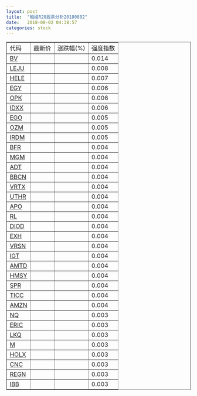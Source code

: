 ```yaml
---
layout: post
title:  "触碰R20股票分析20180802"
date:   2018-08-02 04:38:57
categories: stock
---
```

<script type="text/javascript">
var stockList = []
stockList.push('gb_bv');
stockList.push('gb_leju');
stockList.push('gb_hele');
stockList.push('gb_egy');
stockList.push('gb_opk');
stockList.push('gb_idxx');
stockList.push('gb_ego');
stockList.push('gb_ozm');
stockList.push('gb_irdm');
stockList.push('gb_bfr');
stockList.push('gb_mgm');
stockList.push('gb_adt');
stockList.push('gb_bbcn');
stockList.push('gb_vrtx');
stockList.push('gb_uthr');
stockList.push('gb_apo');
stockList.push('gb_rl');
stockList.push('gb_diod');
stockList.push('gb_exh');
stockList.push('gb_vrsn');
stockList.push('gb_igt');
stockList.push('gb_amtd');
stockList.push('gb_hmsy');
stockList.push('gb_spr');
stockList.push('gb_ticc');
stockList.push('gb_amzn');
stockList.push('gb_nq');
stockList.push('gb_eric');
stockList.push('gb_lkq');
stockList.push('gb_m');
stockList.push('gb_holx');
stockList.push('gb_cnc');
stockList.push('gb_regn');
stockList.push('gb_ibb');
</script>

<table border="1">
 <tr>
 <td>代码</td>
  <td>最新价</td>
  <td>涨跌幅(%)</td>
 <td>强度指数</td>
</tr>
  <tr id="bv"><td><a href="http://stock.finance.sina.com.cn/usstock/quotes/BV.html" target="_blank">BV</a></td><td></td><td></td><td>0.014</td></tr>
  <tr id="leju"><td><a href="http://stock.finance.sina.com.cn/usstock/quotes/LEJU.html" target="_blank">LEJU</a></td><td></td><td></td><td>0.008</td></tr>
  <tr id="hele"><td><a href="http://stock.finance.sina.com.cn/usstock/quotes/HELE.html" target="_blank">HELE</a></td><td></td><td></td><td>0.007</td></tr>
  <tr id="egy"><td><a href="http://stock.finance.sina.com.cn/usstock/quotes/EGY.html" target="_blank">EGY</a></td><td></td><td></td><td>0.006</td></tr>
  <tr id="opk"><td><a href="http://stock.finance.sina.com.cn/usstock/quotes/OPK.html" target="_blank">OPK</a></td><td></td><td></td><td>0.006</td></tr>
  <tr id="idxx"><td><a href="http://stock.finance.sina.com.cn/usstock/quotes/IDXX.html" target="_blank">IDXX</a></td><td></td><td></td><td>0.006</td></tr>
  <tr id="ego"><td><a href="http://stock.finance.sina.com.cn/usstock/quotes/EGO.html" target="_blank">EGO</a></td><td></td><td></td><td>0.005</td></tr>
  <tr id="ozm"><td><a href="http://stock.finance.sina.com.cn/usstock/quotes/OZM.html" target="_blank">OZM</a></td><td></td><td></td><td>0.005</td></tr>
  <tr id="irdm"><td><a href="http://stock.finance.sina.com.cn/usstock/quotes/IRDM.html" target="_blank">IRDM</a></td><td></td><td></td><td>0.005</td></tr>
  <tr id="bfr"><td><a href="http://stock.finance.sina.com.cn/usstock/quotes/BFR.html" target="_blank">BFR</a></td><td></td><td></td><td>0.004</td></tr>
  <tr id="mgm"><td><a href="http://stock.finance.sina.com.cn/usstock/quotes/MGM.html" target="_blank">MGM</a></td><td></td><td></td><td>0.004</td></tr>
  <tr id="adt"><td><a href="http://stock.finance.sina.com.cn/usstock/quotes/ADT.html" target="_blank">ADT</a></td><td></td><td></td><td>0.004</td></tr>
  <tr id="bbcn"><td><a href="http://stock.finance.sina.com.cn/usstock/quotes/BBCN.html" target="_blank">BBCN</a></td><td></td><td></td><td>0.004</td></tr>
  <tr id="vrtx"><td><a href="http://stock.finance.sina.com.cn/usstock/quotes/VRTX.html" target="_blank">VRTX</a></td><td></td><td></td><td>0.004</td></tr>
  <tr id="uthr"><td><a href="http://stock.finance.sina.com.cn/usstock/quotes/UTHR.html" target="_blank">UTHR</a></td><td></td><td></td><td>0.004</td></tr>
  <tr id="apo"><td><a href="http://stock.finance.sina.com.cn/usstock/quotes/APO.html" target="_blank">APO</a></td><td></td><td></td><td>0.004</td></tr>
  <tr id="rl"><td><a href="http://stock.finance.sina.com.cn/usstock/quotes/RL.html" target="_blank">RL</a></td><td></td><td></td><td>0.004</td></tr>
  <tr id="diod"><td><a href="http://stock.finance.sina.com.cn/usstock/quotes/DIOD.html" target="_blank">DIOD</a></td><td></td><td></td><td>0.004</td></tr>
  <tr id="exh"><td><a href="http://stock.finance.sina.com.cn/usstock/quotes/EXH.html" target="_blank">EXH</a></td><td></td><td></td><td>0.004</td></tr>
  <tr id="vrsn"><td><a href="http://stock.finance.sina.com.cn/usstock/quotes/VRSN.html" target="_blank">VRSN</a></td><td></td><td></td><td>0.004</td></tr>
  <tr id="igt"><td><a href="http://stock.finance.sina.com.cn/usstock/quotes/IGT.html" target="_blank">IGT</a></td><td></td><td></td><td>0.004</td></tr>
  <tr id="amtd"><td><a href="http://stock.finance.sina.com.cn/usstock/quotes/AMTD.html" target="_blank">AMTD</a></td><td></td><td></td><td>0.004</td></tr>
  <tr id="hmsy"><td><a href="http://stock.finance.sina.com.cn/usstock/quotes/HMSY.html" target="_blank">HMSY</a></td><td></td><td></td><td>0.004</td></tr>
  <tr id="spr"><td><a href="http://stock.finance.sina.com.cn/usstock/quotes/SPR.html" target="_blank">SPR</a></td><td></td><td></td><td>0.004</td></tr>
  <tr id="ticc"><td><a href="http://stock.finance.sina.com.cn/usstock/quotes/TICC.html" target="_blank">TICC</a></td><td></td><td></td><td>0.004</td></tr>
  <tr id="amzn"><td><a href="http://stock.finance.sina.com.cn/usstock/quotes/AMZN.html" target="_blank">AMZN</a></td><td></td><td></td><td>0.004</td></tr>
  <tr id="nq"><td><a href="http://stock.finance.sina.com.cn/usstock/quotes/NQ.html" target="_blank">NQ</a></td><td></td><td></td><td>0.003</td></tr>
  <tr id="eric"><td><a href="http://stock.finance.sina.com.cn/usstock/quotes/ERIC.html" target="_blank">ERIC</a></td><td></td><td></td><td>0.003</td></tr>
  <tr id="lkq"><td><a href="http://stock.finance.sina.com.cn/usstock/quotes/LKQ.html" target="_blank">LKQ</a></td><td></td><td></td><td>0.003</td></tr>
  <tr id="m"><td><a href="http://stock.finance.sina.com.cn/usstock/quotes/M.html" target="_blank">M</a></td><td></td><td></td><td>0.003</td></tr>
  <tr id="holx"><td><a href="http://stock.finance.sina.com.cn/usstock/quotes/HOLX.html" target="_blank">HOLX</a></td><td></td><td></td><td>0.003</td></tr>
  <tr id="cnc"><td><a href="http://stock.finance.sina.com.cn/usstock/quotes/CNC.html" target="_blank">CNC</a></td><td></td><td></td><td>0.003</td></tr>
  <tr id="regn"><td><a href="http://stock.finance.sina.com.cn/usstock/quotes/REGN.html" target="_blank">REGN</a></td><td></td><td></td><td>0.003</td></tr>
  <tr id="ibb"><td><a href="http://stock.finance.sina.com.cn/usstock/quotes/IBB.html" target="_blank">IBB</a></td><td></td><td></td><td>0.003</td></tr>
</table>
